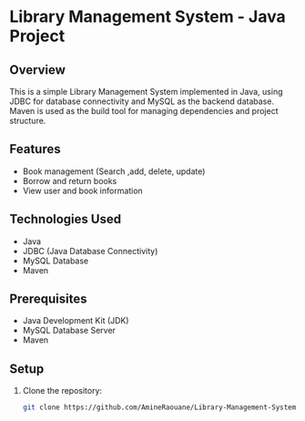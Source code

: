 # Library Management System - Java Project

## Overview
This is a simple Library Management System implemented in Java, using JDBC for database connectivity and MySQL as the backend database. Maven is used as the build tool for managing dependencies and project structure.

## Features
- Book management (Search ,add, delete, update)
- Borrow and return books
- View user and book information

## Technologies Used
- Java
- JDBC (Java Database Connectivity)
- MySQL Database
- Maven

## Prerequisites
- Java Development Kit (JDK)
- MySQL Database Server
- Maven

## Setup
1. Clone the repository:
   ```bash
   git clone https://github.com/AmineRaouane/Library-Management-System.git

